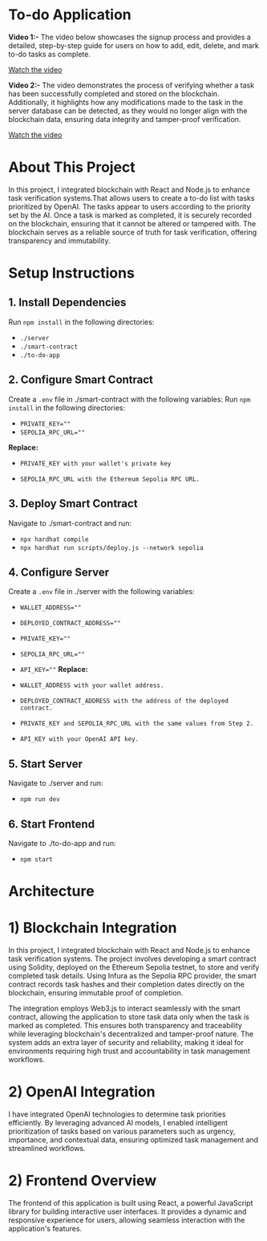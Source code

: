 # To-do Application
**Video 1:-** The video below showcases the signup process and provides a detailed, step-by-step guide for users on how to add, edit, delete, and mark to-do tasks as complete.

[Watch the video](https://1drv.ms/v/c/995ef548607f74fd/EdogPTk3cZhMnaS6lElqPacB8F7cMHE9yS69_sgBwnBuXw)

**Video 2:-** The video demonstrates the process of verifying whether a task has been successfully completed and stored on the blockchain. Additionally, it highlights how any modifications made to the task in the server database can be detected, as they would no longer align with the blockchain data, ensuring data integrity and tamper-proof verification.

[Watch the video](https://1drv.ms/v/c/995ef548607f74fd/EZ9dJXqI4ENDtgqJ8XM31KABe1vjM_aM3udn3LRUV-sNiw)

# About This Project
In this project, I integrated blockchain with React and Node.js to enhance task verification systems.That allows users to create a to-do list with tasks prioritized by OpenAI. The tasks appear to users according to the priority set by the AI. Once a task is marked as completed, it is securely recorded on the blockchain, ensuring that it cannot be altered or tampered with. The blockchain serves as a reliable source of truth for task verification, offering transparency and immutability.

# Setup Instructions

## 1. Install Dependencies
Run `npm install` in the following directories:
- `./server`
- `./smart-contract`
- `./to-do-app`

## 2. Configure Smart Contract
Create a `.env` file in ./smart-contract with the following variables:
Run `npm install` in the following directories:
- `PRIVATE_KEY=""`
- `SEPOLIA_RPC_URL=""`

**Replace:**

- `PRIVATE_KEY with your wallet's private key`

- `SEPOLIA_RPC_URL with the Ethereum Sepolia RPC URL.`

## 3. Deploy Smart Contract
Navigate to ./smart-contract and run:
- `npx hardhat compile`
- `npx hardhat run scripts/deploy.js --network sepolia`

## 4. Configure Server

Create a `.env` file in ./server with the following variables:

- `WALLET_ADDRESS=""`
- `DEPLOYED_CONTRACT_ADDRESS=""`
- `PRIVATE_KEY=""`
- `SEPOLIA_RPC_URL=""`
- `API_KEY=""`
**Replace:**

- `WALLET_ADDRESS with your wallet address.`

- `DEPLOYED_CONTRACT_ADDRESS with the address of the deployed contract.`

- `PRIVATE_KEY and SEPOLIA_RPC_URL with the same values from Step 2.`

- `API_KEY with your OpenAI API key.`

## 5. Start Server

Navigate to ./server and run:

- `npm run dev`

## 6. Start Frontend

Navigate to ./to-do-app and run:

- `npm start`

# Architecture
# 1) Blockchain Integration
In this project, I integrated blockchain with React and Node.js to enhance task verification systems. The project involves developing a smart contract using Solidity, deployed on the Ethereum Sepolia testnet, to store and verify completed task details. Using Infura as the Sepolia RPC provider, the smart contract records task hashes and their completion dates directly on the blockchain, ensuring immutable proof of completion.

The integration employs Web3.js to interact seamlessly with the smart contract, allowing the application to store task data only when the task is marked as completed. This ensures both transparency and traceability while leveraging blockchain's decentralized and tamper-proof nature. The system adds an extra layer of security and reliability, making it ideal for environments requiring high trust and accountability in task management workflows.
# 2) OpenAI Integration
I have integrated OpenAI technologies to determine task priorities efficiently. By leveraging advanced AI models, I enabled intelligent prioritization of tasks based on various parameters such as urgency, importance, and contextual data, ensuring optimized task management and streamlined workflows.



# 2) Frontend Overview
The frontend of this application is built using React, a powerful JavaScript library for building interactive user interfaces. It provides a dynamic and responsive experience for users, allowing seamless interaction with the application's features.